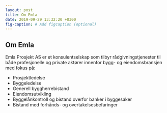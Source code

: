 ```yaml
---
layout: post
title: Om Emla
date: 2019-09-29 13:32:20 +0300
fig-caption: # Add figcaption (optional)
---
```


## Om Emla

Emla Prosjekt AS er et konsulentselskap som tilbyr rådgivningstjenester til både profesjonelle og private aktører innenfor bygg- og eiendomsbransjen med fokus på:

* Prosjektledelse
* Byggeledelse
* Generell byggherrebistand
* Eiendomsutvikling
* Byggelånkontroll og bistand overfor banker i byggesaker
* Bistand med forhånds- og overtakelsesbefaringer
 
